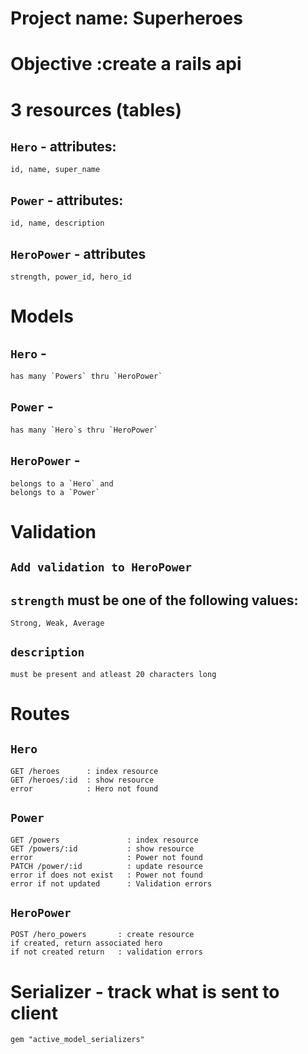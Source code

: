 # Project name: Superheroes

# Objective :create a rails api 
# 3 resources (tables)

## `Hero` - attributes: 
```
id, name, super_name
```
## `Power` - attributes: 
```
id, name, description
```

## `HeroPower` - attributes 
```
strength, power_id, hero_id
```
# 

# Models 
## `Hero` - 
```
has many `Powers` thru `HeroPower`
```
## `Power` - 
```
has many `Hero`s thru `HeroPower`
```
## `HeroPower` - 
```
belongs to a `Hero` and 
belongs to a `Power`
```
# 


# Validation
## `Add validation to HeroPower`
## `strength` must be one of the following values: 
```
Strong, Weak, Average
```
## `description` 
```
must be present and atleast 20 characters long
```
#

# Routes 
## `Hero`
```
GET /heroes      : index resource
GET /heroes/:id  : show resource
error            : Hero not found
```

## `Power`
```
GET /powers               : index resource
GET /powers/:id           : show resource
error                     : Power not found
PATCH /power/:id          : update resource
error if does not exist   : Power not found
error if not updated      : Validation errors
```

## `HeroPower`
```
POST /hero_powers       : create resource
if created, return associated hero
if not created return   : validation errors
```
#

# Serializer - track what is sent to client
```
gem "active_model_serializers"
```

